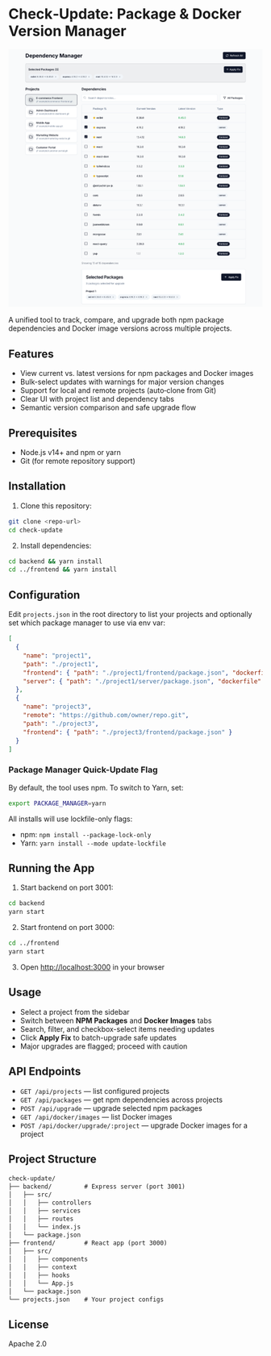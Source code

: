 # Check‑Update: Package & Docker Version Manager

 
![Tool Mockup](./mockup.png)

 
A unified tool to track, compare, and upgrade both npm package dependencies and Docker image versions across multiple projects.

 
## Features

 
- View current vs. latest versions for npm packages and Docker images
- Bulk-select updates with warnings for major version changes
- Support for local and remote projects (auto‑clone from Git)
- Clear UI with project list and dependency tabs
- Semantic version comparison and safe upgrade flow

 
## Prerequisites

 
- Node.js v14+ and npm or yarn
- Git (for remote repository support)

 
## Installation

 
1. Clone this repository:

 
```bash
git clone <repo-url>
cd check-update
```

 
2. Install dependencies:

 
```bash
cd backend && yarn install
cd ../frontend && yarn install
```

 
## Configuration

 
Edit `projects.json` in the root directory to list your projects and optionally set which package manager to use via env var:

 
```json
[
  {
    "name": "project1",
    "path": "./project1",
    "frontend": { "path": "./project1/frontend/package.json", "dockerfile": "./project1/frontend/Dockerfile" },
    "server": { "path": "./project1/server/package.json", "dockerfile": "./project1/server/Dockerfile" }
  },
  {
    "name": "project3",
    "remote": "https://github.com/owner/repo.git",
    "path": "./project3",
    "frontend": { "path": "./project3/frontend/package.json" }
  }
]
```

### Package Manager Quick-Update Flag

By default, the tool uses npm. To switch to Yarn, set:
```bash
export PACKAGE_MANAGER=yarn
```
All installs will use lockfile-only flags:
- npm: `npm install --package-lock-only`
- Yarn: `yarn install --mode update-lockfile`

 
## Running the App

 
1. Start backend on port 3001:

 
```bash
cd backend
yarn start
```

 
2. Start frontend on port 3000:

 
```bash
cd ../frontend
yarn start
```

 
3. Open [http://localhost:3000](http://localhost:3000) in your browser

 
## Usage

 
- Select a project from the sidebar
- Switch between **NPM Packages** and **Docker Images** tabs
- Search, filter, and checkbox-select items needing updates
- Click **Apply Fix** to batch-upgrade safe updates
- Major upgrades are flagged; proceed with caution

 
## API Endpoints

 
- `GET /api/projects` — list configured projects
- `GET /api/packages` — get npm dependencies across projects
- `POST /api/upgrade` — upgrade selected npm packages
- `GET /api/docker/images` — list Docker images
- `POST /api/docker/upgrade/:project` — upgrade Docker images for a project

 
## Project Structure

 
```
check-update/
├── backend/         # Express server (port 3001)
│   ├── src/
│   │   ├── controllers
│   │   ├── services
│   │   ├── routes
│   │   └── index.js
│   └── package.json
├── frontend/        # React app (port 3000)
│   ├── src/
│   │   ├── components
│   │   ├── context
│   │   ├── hooks
│   │   └── App.js
│   └── package.json
└── projects.json    # Your project configs
```

 
## License

 
Apache 2.0